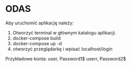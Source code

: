 # ODAS
Aby uruchomić aplikację należy:
1. Otworzyć terminal w głównym katalogu aplikacji.
2. docker-compose build
3. docker-compose up -d
4. otworzyć przeglądarkę i wpisać localhost/login

Przykładowe konta: user, Password1$
                   userr, Password2$
